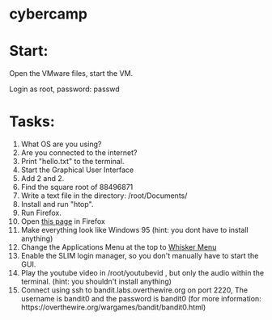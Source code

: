 # cybercamp
<h1>Start:</h1>
<p>Open the VMware files, start the VM.</p>
<p>Login as root, password: passwd</p>

<h1>Tasks:</h1>

<ol>
  <li>What OS are you using?</li>
  <li>Are you connected to the internet?</li>
  <li>Print "hello.txt" to the terminal.</li>
  <li>Start the Graphical User Interface </li>
  <li>Add 2 and 2. </li>
  <li>Find the square root of 88496871</li>
  <li>Write a text file in the directory: /root/Documents/</li>
  <li>Install and run "htop". </li>
  <li>Run Firefox.</li>
  <li>Open <a href="https://cat-bounce.com">this page</a> in Firefox</li>
  <li>Make everything look like Windows 95 (hint: you dont have to install anything)</li>
  <li>Change the Applications Menu at the top to <a href="https://gottcode.org/xfce4-whiskermenu-plugin/">Whisker Menu</a></li>
  <li>Enable the SLIM login manager, so you don't manually have to start the GUI.</li>
  <li>Play the youtube video in /root/youtubevid , but only the audio within the terminal. (hint: you shouldn't install anything)</li>
  <li>Connect using ssh to bandit.labs.overthewire.org on port 2220, The username is bandit0 and the password is bandit0 (for more information: https://overthewire.org/wargames/bandit/bandit0.html)</li>
</ol>
